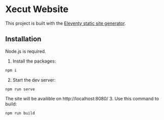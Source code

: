 # Xecut Website

This project is built with the [Eleventy static site generator](https://www.11ty.dev/).

## Installation

Node.js is required.

1. Install the packages:
  ```bash
  npm i
  ```
2. Start the dev server:
  ```
  npm run serve
  ```
  The site will be availible on http://localhost:8080/
3. Use this command to build:
  ```
  npm run build
  ```
